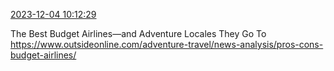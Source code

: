 [2023-12-04 10:12:29](https://mstdn.social/@hill_wanderer/111521611755459002)

The Best Budget Airlines—and Adventure Locales They Go To <a href="https://www.outsideonline.com/adventure-travel/news-analysis/pros-cons-budget-airlines/" target="_blank" rel="nofollow noopener noreferrer" translate="no">https://www.outsideonline.com/adventure-travel/news-analysis/pros-cons-budget-airlines/</a>